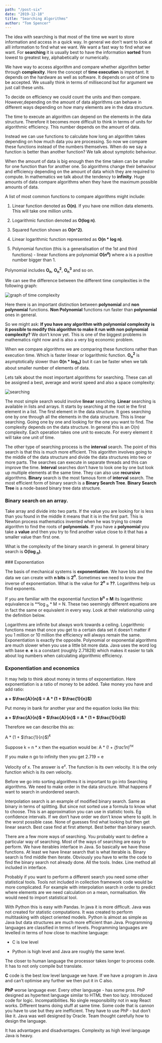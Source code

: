 ```yaml
---
path: "/post-six"
date: "2019-12-18"
title: "Searching Algorithms"
author: "Tom Spencer"
---
```


The idea with searching is that most of the time we want to store information and access in a quick way. In general we don’t want to look at alll information to find what we want. We want a fast way to find what we want. For **searching** it is usually best to have the information **sorted** from lowest to greatest key, alphabetically or numerically.

We have way to access algorithm and compare whether algorithm better through **complexity**. Here the concept of **time execution** is important. It depends on the hardware as well as software. It depends on unit of time to be accepted. We usually think in terms of millisecond but for argument we just call these units.

To decide on efficiency we could count the units and then compare. However,depending on the amount of data algorithms can behave in different ways depending on how many elements are in the data structure.

The time to execute an algorithm can depend on the elements in the data structure. Therefore it becomes more difficult to think in terms of units for algorithmic efficiency. This number depends on the amount of data. 

Instead we can use functions to calculate how long an algorithm takes depending on how much data you are processing. So now we compare these functions instead of the numbers themselves. When do we say a function is better than another function? We talk about symptotic behaviour. 

When the amount of data is big enough then the time taken can be smaller for one function than for another one. So algorithms change their behaviour and efficiency depending on the amount of data which they are required to compute. In mathematics we talk about the tendency to **infinity**. Huge amounts of data compare algorithms when they have the maximum possible amounts of data.

A list of most common functions to compare algorithms might include:

1. Linear function denoted as **O(n)**. If you have one million data elements. This will take one million units.

2. Logarithmic function denoted as **O(log n)**.

3. Squared function shown as **O(n^2)**.

4. Linear logarithmic function represented as **O(n * log n)**.

5. Polynomial function (this is a generalisation of the 1st and third functions) - linear functions are polynomial 
**O($n^a$)** where a is a positive number bigger than 1.

Polynomial includes **O<sub>n</sub>**, **O<sub>n</sub>$^2$**, **O<sub>n</sub>$^3$** and so on.

We can see the difference between the different time complexities in the following graph:

![graph of time complexity](https://res.cloudinary.com/practicaldev/image/fetch/s--sMct5uyv--/c_limit%2Cf_auto%2Cfl_progressive%2Cq_auto%2Cw_880/https://thepracticaldev.s3.amazonaws.com/i/8ci1gllgkvpo52kj2e7b.png)


Here there is an important distinction between **polynomial** and **non polynomial** functions. **Non Polynomial** functions run faster than **polynomial** ones in general.

So we might ask: **If you have any algorithm with polynomial complexity is it possible to modify this algorithm to make it run with non polynomial complexity?** We don’t know yet. This is one of the biggest problems in mathematics right now and is also a very big economic problem.

When we compare algorithms we are comparing these functions rather than execution time. Which is faster linear or logarithmic function. **O<sub>n</sub>$^2$** is asymptotically slower than **0(n * log<sub>n</sub>)** but it can be faster when we talk about smaller number of elements of data.

Lets talk about the most important algorithms for searching. These can all be assigned a best, average and worst speed and also a space complexity:

![searching](https://devopedia.org/images/article/17/4837.1513922052.jpg)

The most simple search would involve **linear** searching. **Linear** searching is available in lists and arrays. It starts by searching at the root ie the first element in a list. The first element in the data structure. It goes searching one by one through all the elements in the data structure. This is linear searching. Going one by one and looking for the one you want to find. The complexity depends on the data structure. In general this is an O(n) complexity. Each operation takes one unit to execute. For every element it will take one unit of time. 

The other type of searching process is the **interval** search. The point of this search is that this is much more efficient. This algorithm involves going to the middle of the data structure and divide the data structures into two or more parts. The searches can execute in separate threads and this can improve the time. **Interval** searches don’t have to look one by one but look up multiple elements at the same time. They can also use **recursive** algorithms. **Binary** search is the most famous form of **interval** search. The most efficient form of binary search is a **Binary Search Tree**. **Binary Search Tree** is a node-based binary tree data structure.

### Binary search on an array.

Take array and divide into two parts. If the value you are looking for is less than you found in the middle it means that it is in the first part. This is Newton process mathematics invented when he was trying to create algorithm to find the roots of **polynomials**. If you have a **polynomial** you take a **value** and then you try to find another value close to it that has a smaller value than first one.

What is the complexity of the binary search in general. In general binary search is **O(log <sub>n</sub>)**.

### Exponentiation

The basis of mechanical systems is **exponentiation**. We have bits and the data we can create with **n bits** is **2$^n$**. Sometimes we need to know the inverse of exponentiation. What is the value for **2$^n$ = ??**. Logarithms help us find exponents. 

If you are familiar with the exponential function **b$^n$ = M** its logarithmic equivalence is **log <sub>b</sub> * M = N. These two seemingly different equations are in fact the same or equivalent in every way. Look at their relationship using the definition below.

Logarithms are infinite but always work towards a ceiling. Logarithmic functions mean that once you get to a certain data set it doesn’t matter if you 1 million or 10 million the efficiency will always remain the same. Exponentiation is exactly the opposite. Polynomial or exponential algorithms are much slower when you use a little bit more data. Java uses the word log with base **e**. **e** is a constant (roughly 2.71828) which makes it easier to talk about log numbers when calculating algorithmic efficiency. 


### Exponentiation and economics

It may help to think about money in terms of exponentiation. Here exponentiation is a ratio of money to be added. Take money you have and add ratio:

**a + **$\frac{A}{n}$** = A * (1 + **$\frac{1}{n}$**)**

Put money in bank for another year and the equation looks like this:

**a + **$\frac{A}{n}$** + **$\frac{A}{n}$** = A * (1 + **$\frac{1}{n}$**)**

Therefore we can describe this as:

A * (1 + $\frac{1}{n}$)$^k$

Suppose k = n * x then the equation would be:
A * (! + $/frac{1}{n}$)$^n$$^x$

If you make n go to infinity then you get 2.719 = e

Velocity of x. The answer is e$^x$. The function is its own velocity. It is the only function which is its own velocity.

Before we go into sorting algorithms it is important to go into Searching algorithms. We need to make order in the data structure. What happens if want to search in undordered search.

Interpolation search is an example of modified binary search. Same as binary in terms of splitting. But since not sorted use a formula to know what to choose. This is an approximation you can use in statistic tools. Eg confidence intervals. If we don’t have order we don’t know where to split. In the worst possible case. None of guesses find what looking but then get linear search. Best case find at first attempt. Best better than binary search. 

There are a few more ways of searching. You probably want to define a particular way of searching. Most of the ways of searching are easy to perform. We have iterables interface in Java. So basically we have those functions. At least we have linear search that is what iterable is. Binary search is find middle then iterate. Obviously you have to write the code to find the binary search not already done. All the tools. Index. Line method all included in interface. 

Probably if you want to perform a different search you need some other statistical tools. Tools not included in collection framework code would be more complicated. For example with interpolation search in order to predict where elements are we need calculation on a mean, normalisation. We would need to import statistical tool. 

With Python this is easy with Pandas. In java it is more difficult. Java was not created for statistic computations. It was created to perform multitasking with object oriented models. Python is almost as simple as Java but data structures are much more efficient than Java. Programming languages are classified in terms of levels. Programming languages are levelled in terms of how close to machine language:

* C is low level

* Python is high level and Java are roughly the same level.

The closer to human language the processor takes longer to process code. It has to not only compile but translate.

**C** code is the best low level language we have. If we have a program in Java and can’t optimise any further we then put it in C also.

**PhP** worse language ever. Every other language - has some pros. PhP designed as hypertext language similar to HTML then too lazy. Introduced code for logic. Incompatibilities. No single responsibility not in way React works. Different teams doing stuff at same time. Some code that is cannon you have to use but they are inefficient. They have to use PhP - but don’t like it. Java was well designed by Oracle. Team thought carefully how to design the language.

It has advantages and disadvantages. Complexity as high level language Java is heavy.